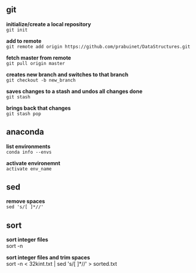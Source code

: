 ## git

**initialize/create a local repository <br>**
`git init`

**add to remote <br>**
`git remote add origin https://github.com/prabuinet/DataStructures.git`

**fetch master from remote <br>**
`git pull origin master`

**creates new branch and switches to that branch <br>**
`git checkout -b new_branch`

**saves changes to a stash and undos all changes done**<br>
`git stash`

**brings back that changes**<br>
`git stash pop`


## anaconda

**list environments**<br>
`conda info --envs`

**activate environemnt**<br>
`activate env_name`

## sed

**remove spaces**<br>
`sed 's/[ ]*//'`

## sort

**sort integer files**<br>
sort -n

**sort integer files and trim spaces**<br>
sort -n < 32kint.txt | sed 's/[ ]*//' > sorted.txt

